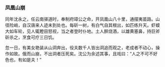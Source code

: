 <script type="text/javascript">
    var head = document.getElementsByTagName('head')[0];
    cssURL = '/public/article_1.css';
    linkTag = document.createElement('link');
    linkTag.href = cssURL;
    linkTag.setAttribute('type','text/css');
    linkTag.setAttribute('rel','stylesheet');
    head.appendChild(linkTag);
</script>
### 凤凰山崩

同年沈永之，任云南驿道时，奉制府璋公之命，开凤凰山八十里，通摆夷苗路。山径险峭，自汉唐来人迹未到处也。每斫一树，有白气自其根出，如匹练升天。虾蟆大如车轮，见人辄瞪目怒视，当之者登时仆地。土人醉烧酒，以雄黄塞鼻，持巨斧斫杀之，烹食可疗三日饥。

忽一日，有美女艳装从山洞奔出，役夫数千人皆出洞追而观之，老成者不动心，操作如故。俄而山崩，不出洞者压死矣。沈公为余述其事，且戏曰：“人之不可不好色也，有如是夫！”

